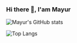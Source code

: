 ### Hi there 👋, I'am Mayur 

<!--
**Mayur2658/Mayur2658** is a ✨ _special_ ✨ repository because its `README.md` (this file) appears on your GitHub profile.

Here are some ideas to get you started:

- 🔭 I’m currently working on ...
- 🌱 I’m currently learning ...
- 👯 I’m looking to collaborate on ...
- 🤔 I’m looking for help with ...
- 💬 Ask me about ...
- 📫 How to reach me: ...
- 😄 Pronouns: ...
- ⚡ Fun fact: ...
-->
![Mayur's GitHub stats](https://github-readme-stats.vercel.app/api?username=Mayur2658&show_icons=true)

![Top Langs](https://github-readme-stats.vercel.app/api/top-langs/?username=Mayur2658&layout=compact)

